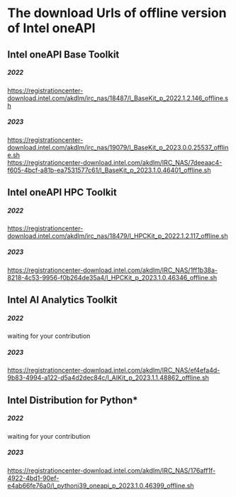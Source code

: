 # The download Urls of offline version of Intel oneAPI



## Intel oneAPI Base Toolkit 

##### 2022
https://registrationcenter-download.intel.com/akdlm/irc_nas/18487/l_BaseKit_p_2022.1.2.146_offline.sh   

##### 2023
https://registrationcenter-download.intel.com/akdlm/irc_nas/19079/l_BaseKit_p_2023.0.0.25537_offline.sh   
https://registrationcenter-download.intel.com/akdlm/IRC_NAS/7deeaac4-f605-4bcf-a81b-ea7531577c61/l_BaseKit_p_2023.1.0.46401_offline.sh   



## Intel oneAPI HPC Toolkit 

##### 2022
https://registrationcenter-download.intel.com/akdlm/irc_nas/18479/l_HPCKit_p_2022.1.2.117_offline.sh   

##### 2023
https://registrationcenter-download.intel.com/akdlm/IRC_NAS/1ff1b38a-8218-4c53-9956-f0b264de35a4/l_HPCKit_p_2023.1.0.46346_offline.sh   



## Intel AI Analytics Toolkit

##### 2022
waiting for your contribution

##### 2023
https://registrationcenter-download.intel.com/akdlm/IRC_NAS/ef4efa4d-9b83-4994-a122-d5a4d2dec84c/l_AIKit_p_2023.1.1.48862_offline.sh   



## Intel Distribution for Python*

##### 2022
waiting for your contribution

##### 2023
https://registrationcenter-download.intel.com/akdlm/IRC_NAS/176aff1f-4922-4bd1-90ef-e4ab66fe76a0/l_pythoni39_oneapi_p_2023.1.0.46399_offline.sh   

